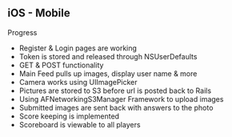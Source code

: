 ## iOS - Mobile

Progress

- Register & Login pages are working 
- Token is stored and released through NSUserDefaults
- GET & POST functionality 
- Main Feed pulls up images, display user name & more
- Camera works using UIImagePicker
- Pictures are stored to S3 before url is posted back to Rails
- Using AFNetworkingS3Manager Framework to upload images
- Submitted images are sent back with answers to the photo
- Score keeping is implemented 
- Scoreboard is viewable to all players

